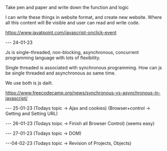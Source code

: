 Take pen and paper and write down the function
and logic

I can write these things in website format, and create new website. Where all this content will Be visible
and user can read and write code.

https://www.javatpoint.com/javascript-onclick-event

--- 24-01-23

Js is single-threaded, non-blocking, asynchronous, concurrent programming language with lots of flexibility.

Single threaded is associated with synchronous programming.
How can js be single threaded and asynchronous as same time.

We use both is js dailt.

https://www.freecodecamp.org/news/synchronous-vs-asynchronous-in-javascript/

--- 25-01-23
(Todays topic -> Ajax and cookies)
(Browser+control -> Getting and Setting URL)

--- 26-01-23
(Todays toipc -> Finish all Browser Control) (seems easy)

--- 27-01-23
(Todays topic -> DOM)

---04-02-23
(Todays topic -> Revision of Projects, Objects)
